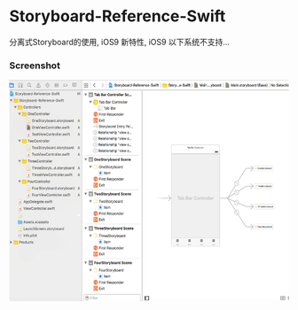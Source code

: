 # Storyboard-Reference-Swift
分离式Storyboard的使用, iOS9 新特性, iOS9 以下系统不支持...

### Screenshot
<img src="Screenshot.png?v=3&s=100" alt="GitHub" title="截图" width="600" height="400"/>
